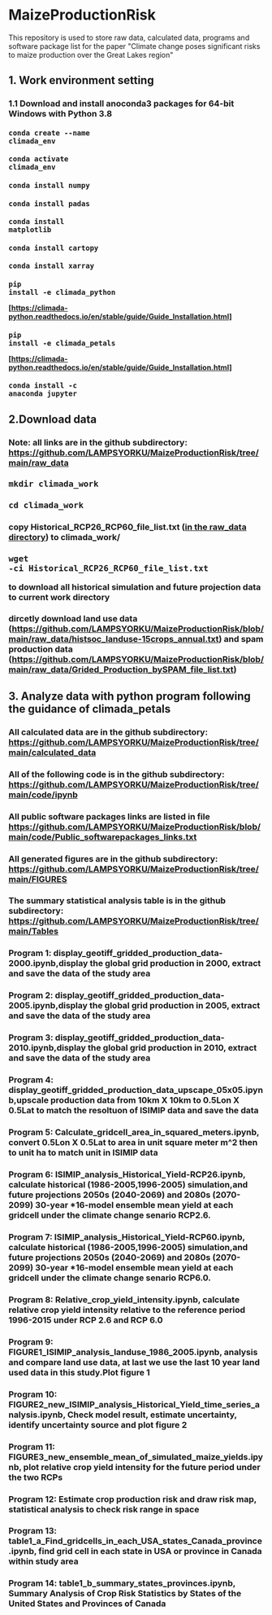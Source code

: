 # MaizeProductionRisk
This repository is used to store raw data, calculated data, programs and software package list for the paper "Climate change poses significant risks to maize production over the Great Lakes region"

## 1. Work environment setting 
### 1.1 Download and install anoconda3 packages for 64-bit Windows with Python 3.8
#### <pre>conda create --name climada_env</pre>
#### <pre>conda activate climada_env</pre>
#### <pre>conda install numpy</pre>
#### <pre>conda install padas</pre>
#### <pre>conda install matplotlib</pre>
#### <pre>conda install cartopy</pre>
#### <pre>conda install xarray</pre>
#### <pre>pip install -e climada_python</pre> [https://climada-python.readthedocs.io/en/stable/guide/Guide_Installation.html]
#### <pre>pip install -e climada_petals</pre> [https://climada-python.readthedocs.io/en/stable/guide/Guide_Installation.html]
#### <pre>conda install -c anaconda jupyter</pre>

## 2.Download data
### Note: all links are in the github subdirectory: https://github.com/LAMPSYORKU/MaizeProductionRisk/tree/main/raw_data

### <pre>mkdir climada_work</pre>
### <pre>cd climada_work</pre>
### copy Historical_RCP26_RCP60_file_list.txt ([in the raw_data directory](https://github.com/LAMPSYORKU/MaizeProductionRisk/blob/main/raw_data/Historical_RCP26_RCP60_file_list.txt)) to climada_work/
### <pre>wget -ci Historical_RCP26_RCP60_file_list.txt</pre> to download all historical simulation and future projection data to current work directory
### dircetly download land use data (https://github.com/LAMPSYORKU/MaizeProductionRisk/blob/main/raw_data/histsoc_landuse-15crops_annual.txt) and spam production data (https://github.com/LAMPSYORKU/MaizeProductionRisk/blob/main/raw_data/Grided_Production_bySPAM_file_list.txt)

## 3. Analyze data with python program following the guidance of climada_petals
### All calculated data are in the github subdirectory: https://github.com/LAMPSYORKU/MaizeProductionRisk/tree/main/calculated_data
### All of the following code is in the github subdirectory: https://github.com/LAMPSYORKU/MaizeProductionRisk/tree/main/code/ipynb
### All public software packages links are listed in file https://github.com/LAMPSYORKU/MaizeProductionRisk/blob/main/code/Public_softwarepackages_links.txt
### All generated figures are in the github subdirectory: https://github.com/LAMPSYORKU/MaizeProductionRisk/tree/main/FIGURES
### The summary statistical analysis table is in the github subdirectory: https://github.com/LAMPSYORKU/MaizeProductionRisk/tree/main/Tables

### Program 1: display_geotiff_gridded_production_data-2000.ipynb,display the global grid production in 2000, extract and save the data of the study area
### Program 2: display_geotiff_gridded_production_data-2005.ipynb,display the global grid production in 2005, extract and save the data of the study area
### Program 3: display_geotiff_gridded_production_data-2010.ipynb,display the global grid production in 2010, extract and save the data of the study area
### Program 4: display_geotiff_gridded_production_data_upscape_05x05.ipynb,upscale production data from 10km X 10km to 0.5Lon X 0.5Lat to match the resoltuon of ISIMIP data and save the data
### Program 5: Calculate_gridcell_area_in_squared_meters.ipynb, convert 0.5Lon X 0.5Lat to area in unit square meter m^2 then to unit ha to match unit in ISIMIP data
### Program 6: ISIMIP_analysis_Historical_Yield-RCP26.ipynb, calculate historical (1986-2005,1996-2005) simulation,and future projections 2050s (2040-2069) and 2080s (2070-2099) 30-year *16-model ensemble mean yield at each gridcell under the climate change senario RCP2.6. 
### Program 7: ISIMIP_analysis_Historical_Yield-RCP60.ipynb, calculate historical (1986-2005,1996-2005) simulation,and future projections 2050s (2040-2069) and 2080s (2070-2099) 30-year *16-model ensemble mean yield at each gridcell under the climate change senario RCP6.0. 
### Program 8: Relative_crop_yield_intensity.ipynb, calculate relative crop yield intensity relative to the reference period 1996-2015 under RCP 2.6 and RCP 6.0
### Program 9: FIGURE1_ISIMIP_analysis_landuse_1986_2005.ipynb, analysis and compare land use data, at last we use the last 10 year land used data in this study.Plot figure 1
### Program 10: FIGURE2_new_ISIMIP_analysis_Historical_Yield_time_series_analysis.ipynb, Check model result, estimate uncertainty, identify uncertainty source and plot figure 2
### Program 11: FIGURE3_new_ensemble_mean_of_simulated_maize_yields.ipynb, plot relative crop yield intensity for the future period under the two RCPs
### Program 12: Estimate crop production risk and draw risk map, statistical analysis to check risk range in space
### Program 13: table1_a_Find_gridcells_in_each_USA_states_Canada_province.ipynb, find grid cell in each state in USA or province in Canada within study area
### Program 14: table1_b_summary_states_provinces.ipynb, Summary Analysis of Crop Risk Statistics by States of the United States and Provinces of Canada
